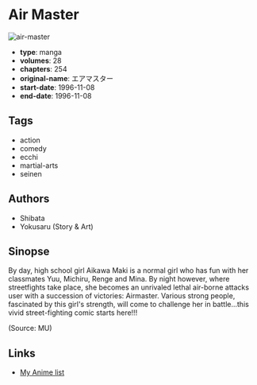 # Air Master

![air-master](https://cdn.myanimelist.net/images/manga/1/162278.jpg)

-   **type**: manga
-   **volumes**: 28
-   **chapters**: 254
-   **original-name**: エアマスター
-   **start-date**: 1996-11-08
-   **end-date**: 1996-11-08

## Tags

-   action
-   comedy
-   ecchi
-   martial-arts
-   seinen

## Authors

-   Shibata
-   Yokusaru (Story & Art)

## Sinopse

By day, high school girl Aikawa Maki is a normal girl who has fun with her classmates Yuu, Michiru, Renge and Mina. By night however, where streetfights take place, she becomes an unrivaled lethal air-borne attacks user with a succession of victories: Airmaster. Various strong people, fascinated by this girl's strength, will come to challenge her in battle...this vivid street-fighting comic starts here!!!

(Source: MU)

## Links

-   [My Anime list](https://myanimelist.net/manga/3533/Air_Master)
